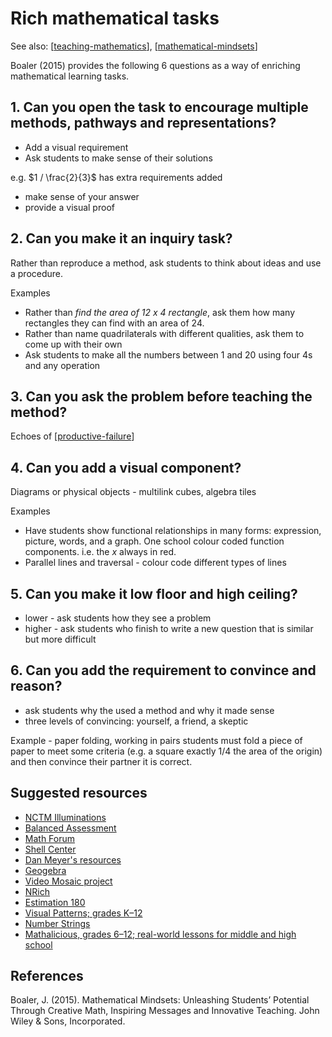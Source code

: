 # Rich mathematical tasks

See also: [[teaching-mathematics]], [[mathematical-mindsets]]

Boaler (2015) provides the following 6 questions as a way of enriching mathematical learning tasks.

## 1. Can you open the task to encourage multiple methods, pathways and representations?

- Add a visual requirement
- Ask students to make sense of their solutions

e.g.  $1 / \frac{2}{3}$ has extra requirements added

- make sense of your answer
- provide a visual proof

## 2. Can you make it an inquiry task?

Rather than reproduce a method, ask students to think about ideas and use a procedure.

Examples

- Rather than _find the area of 12 x 4 rectangle_, ask them how many rectangles they can find with an area of 24.
- Rather than name quadrilaterals with different qualities, ask them to come up with their own
- Ask students to make all the numbers between 1 and 20 using four 4s and any operation

## 3. Can you ask the problem before teaching the method?

Echoes of [[productive-failure]]

## 4. Can you add a visual component?

Diagrams or physical objects - multilink cubes, algebra tiles

Examples

- Have students show functional relationships in many forms: expression, picture, words, and a graph.  One school colour coded function components.  i.e. the $x$ always in red.
- Parallel lines and traversal - colour code different types of lines

## 5. Can you make it low floor and high ceiling?

- lower - ask students how they see a problem
- higher - ask students who finish to write a new question that is similar but more difficult

## 6. Can you add the requirement to convince and reason?

- ask students why the used a method and why it made sense
- three levels of convincing: yourself, a friend, a skeptic

Example - paper folding, working in pairs students must fold a piece of paper to meet some criteria (e.g. a square exactly 1/4 the area of the origin) and then convince their partner it is correct.

## Suggested resources

- [NCTM Illuminations](https://illuminations.ntcm.org) 
- [Balanced Assessment](https://balancedassessment.concord.org)
- [Math Forum](https://www.mathforum.org) 
- [Shell Center](http://map.mathshell.org/materials/index.php) 
- [Dan Meyer's resources](http://blog.mrmeyer.com/)
- [Geogebra](http://geogebra.org/cms/)
- [Video Mosaic project](http://videomosaic.org/)
- [NRich](http://nrich.maths.org/) 
- [Estimation 180](http://www.estimation180.com) 
- [Visual Patterns; grades K–12](http://www.visualpatterns.org)
- [Number Strings](http://numberstrings.com) 
- [Mathalicious, grades 6–12; real-world lessons for middle and high school](http://www.mathalicious.com)

## References

Boaler, J. (2015). Mathematical Mindsets: Unleashing Students’ Potential Through Creative Math, Inspiring Messages and Innovative Teaching. John Wiley & Sons, Incorporated.

[//begin]: # "Autogenerated link references for markdown compatibility"
[teaching-mathematics]: teaching-mathematics "Teaching Mathematics"
[mathematical-mindsets]: mathematical-mindsets "Mathematical mindsets"
[productive-failure]: productive-failure "Productive Failure"
[//end]: # "Autogenerated link references"